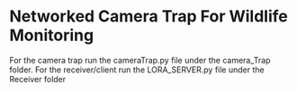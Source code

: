 # Networked Camera Trap For Wildlife Monitoring
For the camera trap run the cameraTrap.py file under the camera_Trap folder.
For the receiver/client run the LORA_SERVER.py file under the Receiver folder
